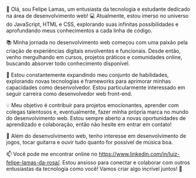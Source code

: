 👋 Olá, sou Felipe Lamas, um entusiasta da tecnologia e estudante dedicado na área de desenvolvimento web! 💻 Atualmente, estou imerso no universo do JavaScript, HTML e CSS, explorando suas infinitas possibilidades e aprofundando meus conhecimentos a cada linha de código.

📚 Minha jornada no desenvolvimento web começou com uma paixão pela criação de experiências digitais envolventes e funcionais. Desde então, venho mergulhando em cursos, projetos práticos e comunidades online, buscando absorver todo conhecimento disponível.

🌱 Estou constantemente expandindo meu conjunto de habilidades, explorando novas tecnologias e frameworks para aprimorar minhas capacidades como desenvolvedor. Estou particularmente interessado em seguir carreira como desenvolvedor web front-end.

💡 Meu objetivo é contribuir para projetos emocionantes, aprender com colegas talentosos e, eventualmente, fazer minha própria marca no mundo do desenvolvimento web. Estou sempre aberto a novas oportunidades de aprendizado e colaboração, então não hesite em entrar em contato!

🚀 Além do desenvolvimento web, tenho interesse em desenvolvimento de jogos, tocar guitarra e ouvir tudo quanto for possível de música boa.

📫 Você pode me encontrar online no https://www.linkedin.com/in/luiz-felipe-lamas-da-rosa/. Estou ansioso para conectar e colaborar com outros entusiastas da tecnologia como você! Vamos criar algo incrível juntos! 🌟
